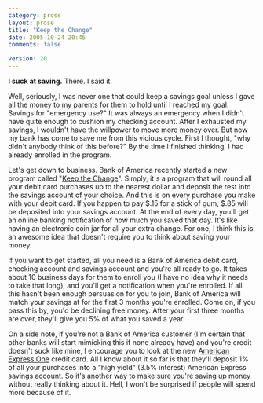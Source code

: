 ```yaml
---
category: prose
layout: prose
title: "Keep the Change"
date: 2005-10-24 20:45
comments: false

version: 20
---
```


**I suck at saving.** There. I said it.

Well, seriously, I was never one that could keep a savings goal unless I gave all the money to my parents for them to hold until I reached my goal. Savings for "emergency use?" It was always an emergency when I didn't have quite enough to cushion my checking account. After I exhausted my savings, I wouldn't have the willpower to move more money over. But now my bank has come to save me from this vicious cycle. First I thought, "why didn't anybody think of this before?" By the time I finished thinking, I had already enrolled in the program.

Let's get down to business. Bank of America recently started a new program called "[Keep the Change][1]". Simply, it's a program that will round all your debit card purchases up to the nearest dollar and deposit the rest into the savings account of your choice. And this is on every purchase you make with your debit card. If you happen to pay $.15 for a stick of gum, $.85 will be deposited into your savings account. At the end of every day, you'll get an online banking notification of how much you saved that day. It's like having an electronic coin jar for all your extra change. For one, I think this is an awesome idea that doesn't require you to think about saving your money.

If you want to get started, all you need is a Bank of America debit card, checking account and savings account and you're all ready to go. It takes about 10 business days for them to enroll you (I have no idea why it needs to take that long), and you'll get a notification when you're enrolled. If all this hasn't been enough persuasion for you to join, Bank of America will match your savings at for the first 3 months you're enrolled. Come on, if you pass this by, you'd be declining free money. After your first three months are over, they'll give you 5% of what you saved a year.

On a side note, if you're not a Bank of America customer (I'm certain that other banks will start mimicking this if none already have) and you're credit doesn't suck like mine, I encourage you to look at the new [American Express One][2] credit card. All I know about it so far is that they'll deposit 1% of all your purchases into a "high yield" (3.5% interest) American Express savings account. So it's another way to make sure you're saving up money without really thinking about it. Hell, I won't be surprised if people will spend more because of it.

[1]: http://www.bankofamerica.com/promos/jump/ktc/?adlink=000302072g350000c284
[2]: http://amexonecard.com/
